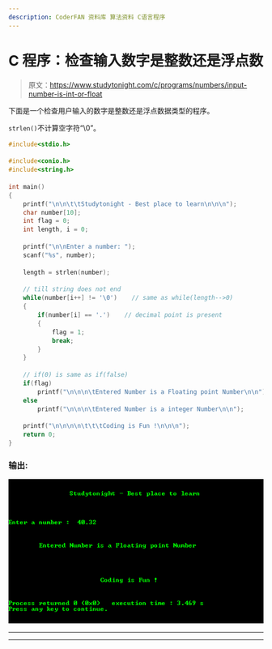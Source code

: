 ```yaml
---
description: CoderFAN 资料库 算法资料 C语言程序
---
```


# C 程序：检查输入数字是整数还是浮点数

> 原文：<https://www.studytonight.com/c/programs/numbers/input-number-is-int-or-float>

下面是一个检查用户输入的数字是整数还是浮点数据类型的程序。

`strlen()`不计算空字符“\0”。

```cpp
#include<stdio.h>

#include<conio.h>
#include<string.h>

int main()
{
    printf("\n\n\t\tStudytonight - Best place to learn\n\n\n");
    char number[10];
    int flag = 0;
    int length, i = 0;

    printf("\n\nEnter a number: ");
    scanf("%s", number);

    length = strlen(number);

    // till string does not end
    while(number[i++] != '\0')    // same as while(length-->0)
    {
        if(number[i] == '.')    // decimal point is present
        {
            flag = 1;
            break;
        }
    }

    // if(0) is same as if(false)
    if(flag)
        printf("\n\n\n\tEntered Number is a Floating point Number\n\n");
    else
        printf("\n\n\n\tEntered Number is a integer Number\n\n");

    printf("\n\n\n\n\t\t\tCoding is Fun !\n\n\n");
    return 0;
}
```

### 输出:

![Program to find if Input Number is Int or Float](img/1ffc4a582a9caba9cc5c5d30e36a9b41.png)

* * *

* * *